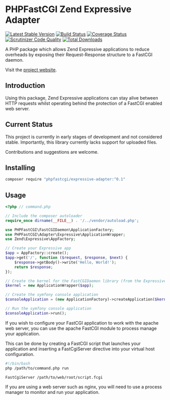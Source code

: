 # PHPFastCGI Zend Expressive Adapter

[![Latest Stable Version](https://poser.pugx.org/phpfastcgi/expressive-adapter/v/stable)](https://packagist.org/packages/phpfastcgi/expressive-adapter)
[![Build Status](https://travis-ci.org/PHPFastCGI/ExpressiveAdapter.svg?branch=v0.5.0)](https://travis-ci.org/PHPFastCGI/ExpressiveAdapter)
[![Coverage Status](https://coveralls.io/repos/PHPFastCGI/ExpressiveAdapter/badge.svg?branch=master&service=github)](https://coveralls.io/github/PHPFastCGI/ExpressiveAdapter?branch=master)
[![Scrutinizer Code Quality](https://scrutinizer-ci.com/g/PHPFastCGI/ExpressiveAdapter/badges/quality-score.png?b=master)](https://scrutinizer-ci.com/g/PHPFastCGI/ExpressiveAdapter/?branch=master)
[![Total Downloads](https://poser.pugx.org/phpfastcgi/expressive-adapter/downloads)](https://packagist.org/packages/phpfastcgi/expressive-adapter)

A PHP package which allows Zend Expressive applications to reduce overheads by exposing their Request-Response structure to a FastCGI daemon.

Visit the [project website](http://phpfastcgi.github.io/).

## Introduction

Using this package, Zend Expressive applications can stay alive between HTTP requests whilst operating behind the protection of a FastCGI enabled web server.

## Current Status

This project is currently in early stages of development and not considered stable. Importantly, this library currently lacks support for uploaded files.

Contributions and suggestions are welcome.

## Installing

```sh
composer require "phpfastcgi/expressive-adapter:^0.1"
```

## Usage

```php
<?php // command.php

// Include the composer autoloader
require_once dirname(__FILE__) . '/../vendor/autoload.php';

use PHPFastCGI\FastCGIDaemon\ApplicationFactory;
use PHPFastCGI\Adapter\Expressive\ApplicationWrapper;
use Zend\Expressive\AppFactory;

// Create your Expressive app
$app = AppFactory::create();
$app->get('/', function ($request, $response, $next) {
    $response->getBody()->write('Hello, World!');
    return $response;
});

// Create the kernel for the FastCGIDaemon library (from the Expressive app)
$kernel = new ApplicationWrapper($app);

// Create the symfony console application
$consoleApplication = (new ApplicationFactory)->createApplication($kernel);

// Run the symfony console application
$consoleApplication->run();
```

If you wish to configure your FastCGI application to work with the apache web server, you can use the apache FastCGI module to process manage your application.

This can be done by creating a FastCGI script that launches your application and inserting a FastCgiServer directive into your virtual host configuration.

```sh
#!/bin/bash
php /path/to/command.php run
```

```
FastCgiServer /path/to/web/root/script.fcgi
```

If you are using a web server such as nginx, you will need to use a process manager to monitor and run your application.

